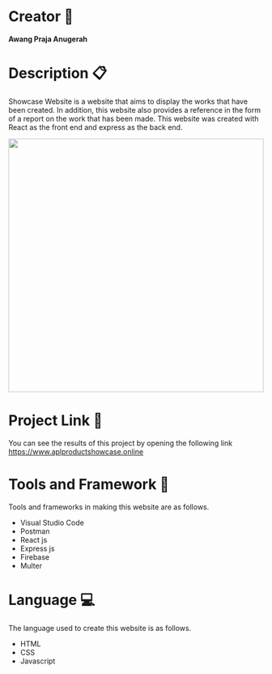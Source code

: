 # Creator :man:
<b>Awang Praja Anugerah</b>

# Description :clipboard:
Showcase Website is a website that aims to display the works that have been created. In addition, this website also provides a reference in the form of a report on the work that has been made. This website was created with React as the front end and express as the back end.

<img src="./website_showcase_demo.gif" width="100%" height="500px"/>

# Project Link :link:
You can see the results of this project by opening the following link https://www.aplproductshowcase.online

# Tools and Framework :toolbox:
Tools and frameworks in making this website are as follows.
* Visual Studio Code
* Postman
* React js
* Express js
* Firebase
* Multer

# Language :computer:
The language used to create this website is as follows.
* HTML
* CSS
* Javascript
